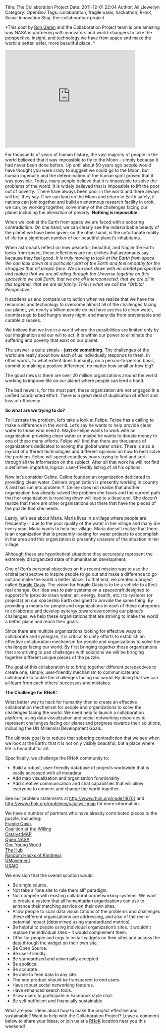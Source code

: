 Title: The Collaboration Project
Date: 2011-12-01 22:04
Author: Ali Llewellyn
Category: OpenGov
Tags: collaboration, fragile oasis, hackathon, RHoK, Social Innovation
Slug: the-collaboration-project

*This post by [Ron Garan][] and the Collaboration Project team is one
amazing way NASA is partnering with innovators and world-changers to
take the perspective, insight, and technology we have from space and
make the world a better, safer, more beautiful place. *

<iframe src="http://www.youtube.com/embed/TgoxQDVKRIY" frameborder="0" width="420" height="315"></iframe>

For thousands of years of human history, the vast majority of people in
the world believed that it was impossible to fly to the Moon - simply
because it had never been done before. Up until about 50 years ago
people would have thought you were crazy to suggest we could go to the
Moon, but human ingenuity and the determination of the human spirit
proved that it was possible. Today, many people believe that it is
impossible to solve the problems of the world. It is widely believed
that is impossible to lift the poor out of poverty. ‘There have always
been poor in the world and there always will be,’ they say. If we can
land on the Moon and return to Earth safely, if nations can join
together and build an enormous research facility in orbit, we can, by
working together, solve many of the challenges facing our planet
including the alleviation of poverty. **Nothing is impossible.**

When we look at the Earth from space we are faced with a sobering
contradiction. On one hand, we can clearly see the indescribable beauty
of the planet we have been given; on the other hand, is the unfortunate
reality of life for a significant number of our beautiful planet’s
inhabitants.

When astronauts reflect on how peaceful, beautiful, and fragile the
Earth looks from space, these reflections are not clichés that
astronauts say because they feel good. *It is truly moving to look at
the Earth from space.* *We can look down at a particular part of the
Earth and feel empathy for the struggles that all people face. We can
look down with an orbital perspective and realize that we are all riding
through the Universe together on this spaceship we call Earth, that we
are all interconnected, that we are all in this together, that we are
all family. This is what we call the “Orbital Perspective.”*

It saddens us and compels us to action when we realize that we have the
resources and technology to overcome almost all of the challenges facing
our planet, yet nearly a billion people do not have access to clean
water, countless go to bed hungry every night, and many die from
preventable and curable diseases.

We believe that we live in a world where the possibilities are limited
only by our imagination and our will to act. It is within our power to
eliminate the suffering and poverty that exist on our planet.

The answer is quite simple - **just do something.** The challenges of
the world are really about how each of us individually responds to them.
In other words, to what extent does humanity, on a person-to-person
basis, commit to making a positive difference, no matter how small or
how big?

The good news is there are over 20 million organizations around the
world working to improve life on our planet where people can lend a
hand.

The bad news is, for the most part, these organization are not engaged
in a unified coordinated effort. There is a great deal of duplication of
effort and loss of efficiency.

**So what are we trying to do?**

To illustrate the problem, let’s take a look at Felipe. Felipe has a
calling to make a difference in the world. Let’s say he wants to help
provide clean water to those who need it. Maybe Felipe wants to work
with an organization providing clean water or maybe he wants to donate
money to one of these many efforts. Felipe will find that there are
thousands of organizations dedicated to solving the global water crisis.
There is also a myriad of different technologies and different opinions
on how to best solve the problem. Felipe will spend countless hours
trying to find and sort through all the information on the subject.
After all that work he will not find a definitive, impartial, logical,
user-friendly listing of all his options.

Now let’s consider Celine. Celine founded an organization dedicated to
providing clean water. Celine’s organization is presently working in
country X and has run into problem Y. Celine does not realize that
another organization has already solved the problem she faces and the
current path that her organization is traveling down will lead to a dead
end. She doesn’t realize that there are other organizations out there
that have the pieces of the puzzle that she needs.

Lastly, let’s see about Maria. Maria lives in a village where people are
frequently ill due to the poor quality of the water in her village and
many die every year. Maria wants to help her village. Maria doesn’t
realize that there is an organization that is presently looking for
water projects to accomplish in her area and this organization is
presently unaware of the situation in her village.

Although these are hypothetical situations they accurately represent the
extremely disorganized state of humanitarian development.

One of Ron’s personal objectives on his recent mission was to use the
orbital perspective to inspire people to go out and make a difference to
go out and make the world a better place. To that end, we created a
project called [Fragile Oasis][]. The vision for Fragile Oasis is to be
a vehicle to affect real change. Our idea was to pair systems on a
spacecraft designed to support life (provide clean water, air, energy,
health, etc.) to systems (or projects) on our spaceship Earth designed
to provide the same thing. By providing a means for people and
organizations in each of these categories to collaborate and develop
synergy toward overcoming our planet’s challenges, we help these
organizations that are striving to make the world a better place and
reach their goals.

Since there are multiple organizations looking for effective ways to
collaborate and synergize, it is critical to unify efforts to establish
an effective collaboration mechanism for people and organizations to
solve the challenges facing our world. By first bringing together those
organizations that are striving to pair challenges with solutions we
will be bringing together different unique pieces of the puzzle.

The goal of this collaboration is to bring together different
perspectives to create one, simple, user-friendly mechanism to
communicate and collaborate to tackle the challenges facing our world.
By doing that we can all learn from each others’ successes and mistakes.

**The Challenge for RHoK:**

What better way to hack for humanity than to create an effective
collaboration mechanism for people and organizations to solve the
challenges facing the world. We need help to launch a collaboration
platform, using data visualization and social networking resources to
represent challenges facing our planet and progress towards their
solutions, including the UN Millennial Development Goals.

The ultimate goal is to reduce that sobering contradiction that we see
when we look at the Earth: that it is not only visibly beautiful, but a
place where life is beautiful for all.

Specifically, we challenge the RHoK community to:

-   Build a robust, user-friendly database of projects worldwide that is
    easily accessed with all metadata
-   Add map visualization and organization functionality
-   Add creative communication and chat capabilities that will allow
    everyone to connect and change the world together.

See our problem statements at <http://www.rhok.org/node/18701> and
<http://www.rhok.org/problems/catalyst-map> for more information.

We have a number of partners who have already contributed pieces to the
puzzle, including:  
[Fragile Oasis][]  
[Coalition of the Willing][]  
[CatalystMAP][]  
[Open NASA][]  
[One Young World][]  
[The Hub][]  
[Random Hacks of Kindness][]  
[UMovement][]  
[USAID][]

We envision that the overall solution would:

-   Be single source.
-   Not take a “one site to rule them all” paradigm.
-   Not compete with existing collaboration/networking systems. We want
    to create a system that all humanitarian organizations can use to
    enhance their matching service on their own sites.
-   Allow people to scan data visualizations of the problems and
    challenges these different organizations are addressing, and also of
    the real or potential impact (determined using standardized metrics)
-   Be helpful to people using individual organization’s sites. It
    wouldn't replace the individual sites – it would complement them.
-   Offer for people and orgs to install widgets on their sites and
    access the data through the widget on their own site.
-   Be Open Source.
-   Be user-friendly.
-   Be standardized and universally accepted.
-   Be apolitical.
-   Be accurate.
-   Be able to feed data to any site.
-   The end product should be transparent to end users.
-   Have robust social networking features.
-   Have enhanced search tools.
-   Allow users to participate in Facebook style chat.
-   Be self sufficient and financially sustainable.

What are your ideas about how to make the project effective and
sustainable? Want to help with the Collaboration Project? Leave a
comment below to share your ideas, or join us at a [RHoK][Random Hacks
of Kindness] location near you this weekend!

  [Ron Garan]: http://fragileoasis.org/community/Astro_Ron/
  [Fragile Oasis]: http://fragileoasis.org/
  [Coalition of the Willing]: http://www.youtube.com/watch?v=OwSzDZnNjUk
  [CatalystMAP]: http://cotw.cc/wiki/CatalystMAP
  [Open NASA]: http://open.nasa.gov/
  [One Young World]: http://www.oneyoungworld.com/home/
  [The Hub]: http://www.youtube.com/watch?v=2frIvdnmfMQ
  [Random Hacks of Kindness]: http://www.rhok.org/
  [UMovement]: http://www.umovement.org/
  [USAID]: http://www.usaid.gov/
